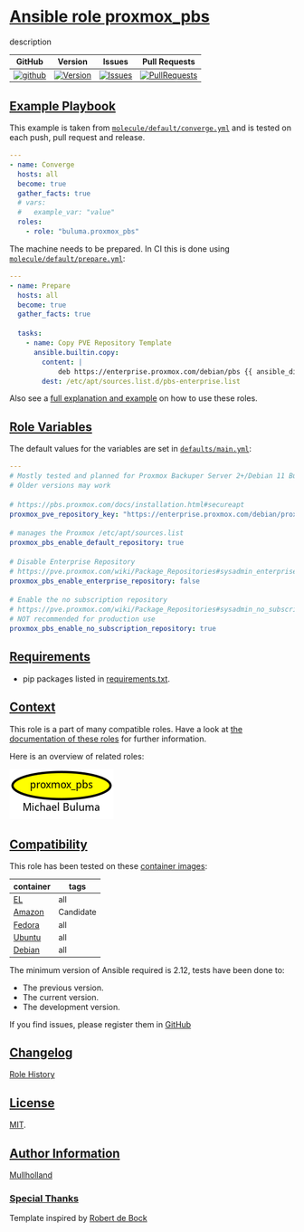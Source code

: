 # [Ansible role proxmox_pbs](#proxmox_pbs)

description

|GitHub|Version|Issues|Pull Requests|
|------|-------|------|-------------|
|[![github](https://github.com/buluma/ansible-role-proxmox_pbs/actions/workflows/molecule.yml/badge.svg)](https://github.com/buluma/ansible-role-proxmox_pbs/actions/workflows/molecule.yml)|[![Version](https://img.shields.io/github/release/buluma/ansible-role-proxmox_pbs.svg)](https://github.com/buluma/ansible-role-proxmox_pbs/releases/)|[![Issues](https://img.shields.io/github/issues/buluma/ansible-role-proxmox_pbs.svg)](https://github.com/buluma/ansible-role-proxmox_pbs/issues/)|[![PullRequests](https://img.shields.io/github/issues-pr-closed-raw/buluma/ansible-role-proxmox_pbs.svg)](https://github.com/buluma/ansible-role-proxmox_pbs/pulls/)|

## [Example Playbook](#example-playbook)

This example is taken from [`molecule/default/converge.yml`](https://github.com/buluma/ansible-role-proxmox_pbs/blob/master/molecule/default/converge.yml) and is tested on each push, pull request and release.

```yaml
---
- name: Converge
  hosts: all
  become: true
  gather_facts: true
  # vars:
  #   example_var: "value"
  roles:
    - role: "buluma.proxmox_pbs"
```

The machine needs to be prepared. In CI this is done using [`molecule/default/prepare.yml`](https://github.com/buluma/ansible-role-proxmox_pbs/blob/master/molecule/default/prepare.yml):

```yaml
---
- name: Prepare
  hosts: all
  become: true
  gather_facts: true

  tasks:
    - name: Copy PVE Repository Template
      ansible.builtin.copy:
        content: |
            deb https://enterprise.proxmox.com/debian/pbs {{ ansible_distribution_release }} pbs-enterprise
        dest: /etc/apt/sources.list.d/pbs-enterprise.list
```

Also see a [full explanation and example](https://buluma.github.io/how-to-use-these-roles.html) on how to use these roles.

## [Role Variables](#role-variables)

The default values for the variables are set in [`defaults/main.yml`](https://github.com/buluma/ansible-role-proxmox_pbs/blob/master/defaults/main.yml):

```yaml
---
# Mostly tested and planned for Proxmox Backuper Server 2+/Debian 11 Bullseye
# Older versions may work

# https://pbs.proxmox.com/docs/installation.html#secureapt
proxmox_pve_repository_key: "https://enterprise.proxmox.com/debian/proxmox-release-bullseye.gpg"

# manages the Proxmox /etc/apt/sources.list
proxmox_pbs_enable_default_repository: true

# Disable Enterprise Repository
# https://pve.proxmox.com/wiki/Package_Repositories#sysadmin_enterprise_repo
proxmox_pbs_enable_enterprise_repository: false

# Enable the no subscription repository
# https://pve.proxmox.com/wiki/Package_Repositories#sysadmin_no_subscription_repo
# NOT recommended for production use
proxmox_pbs_enable_no_subscription_repository: true
```

## [Requirements](#requirements)

- pip packages listed in [requirements.txt](https://github.com/buluma/ansible-role-proxmox_pbs/blob/master/requirements.txt).


## [Context](#context)

This role is a part of many compatible roles. Have a look at [the documentation of these roles](https://buluma.github.io/) for further information.

Here is an overview of related roles:

![dependencies](https://raw.githubusercontent.com/buluma/ansible-role-proxmox_pbs/png/requirements.png "Dependencies")

## [Compatibility](#compatibility)

This role has been tested on these [container images](https://hub.docker.com/u/buluma):

|container|tags|
|---------|----|
|[EL](https://hub.docker.com/repository/docker/buluma/enterpriselinux/general)|all|
|[Amazon](https://hub.docker.com/repository/docker/buluma/amazonlinux/general)|Candidate|
|[Fedora](https://hub.docker.com/repository/docker/buluma/fedora/general)|all|
|[Ubuntu](https://hub.docker.com/repository/docker/buluma/ubuntu/general)|all|
|[Debian](https://hub.docker.com/repository/docker/buluma/debian/general)|all|

The minimum version of Ansible required is 2.12, tests have been done to:

- The previous version.
- The current version.
- The development version.

If you find issues, please register them in [GitHub](https://github.com/buluma/ansible-role-proxmox_pbs/issues)

## [Changelog](#changelog)

[Role History](https://github.com/buluma/ansible-role-proxmox_pbs/blob/master/CHANGELOG.md)

## [License](#license)

[MIT](https://github.com/buluma/ansible-role-proxmox_pbs/blob/master/LICENSE).

## [Author Information](#author-information)

[Mullholland](https://buluma.github.io/)


### [Special Thanks](#special-thanks)

Template inspired by [Robert de Bock](https://github.com/robertdebock)
